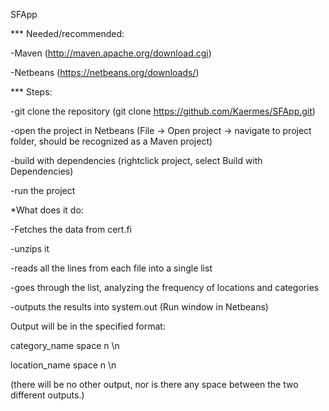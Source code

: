 SFApp

*** Needed/recommended: 

-Maven (http://maven.apache.org/download.cgi) 

-Netbeans (https://netbeans.org/downloads/)


*** Steps:

-git clone the repository (git clone https://github.com/Kaermes/SFApp.git)

-open the project in Netbeans (File -> Open project -> navigate to project folder, should be recognized as a Maven project)

-build with dependencies (rightclick project, select Build with Dependencies)

-run the project


*What does it do:

-Fetches the data from cert.fi 

-unzips it

-reads all the lines from each file into a single list

-goes through the list, analyzing the frequency of locations and categories

-outputs the results into system.out (Run window in Netbeans)



Output will be in the specified format:

category_name space n \n

location_name space n \n

(there will be no other output, nor is there any space between the two different outputs.)

